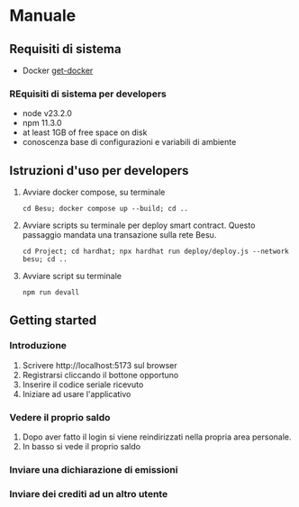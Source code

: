 # Manuale

## Requisiti di sistema
- Docker [get-docker](https://docs.docker.com/get-docker)

### REquisiti di sistema per developers
- node v23.2.0
- npm 11.3.0
- at least 1GB of free space on disk
- conoscenza base di configurazioni e variabili di ambiente

## Istruzioni d'uso per developers
1. Avviare docker compose, su terminale

     `cd Besu; docker compose up --build; cd ..`

2. Avviare scripts su terminale per deploy smart contract. Questo passaggio mandata una transazione sulla rete Besu.

    `cd Project; cd hardhat; npx hardhat run deploy/deploy.js --network besu; cd ..`

3. Avviare script su terminale

    `npm run devall`


## Getting started
### Introduzione

1. Scrivere http://localhost:5173 sul browser
2. Registrarsi cliccando il bottone opportuno
3. Inserire il codice seriale ricevuto
4. Iniziare ad usare l'applicativo

### Vedere il proprio saldo
1. Dopo aver fatto il login si viene reindirizzati nella propria area personale.
2. In basso si vede il proprio saldo

### Inviare una dichiarazione di emissioni


### Inviare dei crediti ad un altro utente


### 
